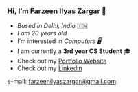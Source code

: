 ### Hi, I’m Farzeen Ilyas Zargar 👋
- *Based in Delhi, India* 🇮🇳
- *I am 20 years old*
- I’m interested in *Computers 🖥️*
- I am currently a **3rd year CS Student** 🎓
- Check out my [Portfolio Website](https://farzeenilyaszargar.vercel.app/) 
- Check out my [Linkedin ](https://www.linkedin.com/in/farzeenilyaszargar/) 

e-mail: farzeenilyaszargar@gmail.com
  
 

